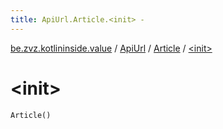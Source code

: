 ```yaml
---
title: ApiUrl.Article.<init> - 
---
```


[be.zvz.kotlininside.value](../../index.html) / [ApiUrl](../index.html) / [Article](index.html) / [&lt;init&gt;](./-init-.html)

# &lt;init&gt;

`Article()`